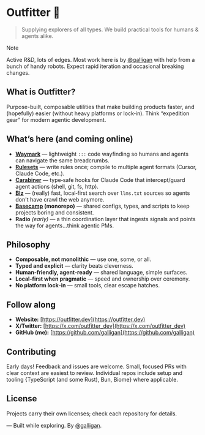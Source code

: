 # Outfitter 🎒

> Supplying explorers of all types. We build practical tools for humans & agents alike.

> [!NOTE]
> Active R&D, lots of edges. Most work here is by [@galligan](https://github.com/galligan) with help from a bunch of handy robots. Expect rapid iteration and occasional breaking changes.

## What is Outfitter?

Purpose-built, composable utilities that make building products faster, and (hopefully) easier (without heavy platforms or lock‑in). Think “expedition gear” for modern agentic development.

## What’s here (and coming online)

* **[Waymark](https://github.com/outfitter-dev/waymark)** — lightweight `:::` code wayfinding so humans and agents can navigate the same breadcrumbs.
* **[Rulesets](https://github.com/outfitter-dev/rulesets)** — write rules once; compile to multiple agent formats (Cursor, Claude Code, etc.).
* **[Carabiner](https://github.com/outfitter-dev/carabiner)** — type‑safe hooks for Claude Code that intercept/guard agent actions (shell, git, fs, http).
* **[Blz](https://github.com/outfitter-dev/blz)** — (really) fast, local‑first search over `llms.txt` sources so agents don't have crawl the web anymore.
* **[Basecamp](https://github.com/outfitter-dev/monorepo) (monorepo)** — shared configs, types, and scripts to keep projects boring and consistent.
* **Radio** *(early)* — a thin coordination layer that ingests signals and points the way for agents…think agentic PMs.

## Philosophy

* **Composable, not monolithic** — use one, some, or all.
* **Typed and explicit** — clarity beats cleverness.
* **Human‑friendly, agent‑ready** — shared language, simple surfaces.
* **Local‑first when pragmatic** — speed and ownership over ceremony.
* **No platform lock‑in** — small tools, clear escape hatches.

## Follow along

* **Website:** [https://outfitter.dev](https://outfitter.dev)
* **X/Twitter:** [https://x.com/outfitter_dev](https://x.com/outfitter_dev)
* **GitHub (me):** [https://github.com/galligan](https://github.com/galligan)

## Contributing

Early days! Feedback and issues are welcome. Small, focused PRs with clear context are easiest to review. Individual repos include setup and tooling {TypeScript (and some Rust), Bun, Biome} where applicable.

## License

Projects carry their own licenses; check each repository for details.

— Built while exploring. By [@galligan](https://github.com/galligan).
